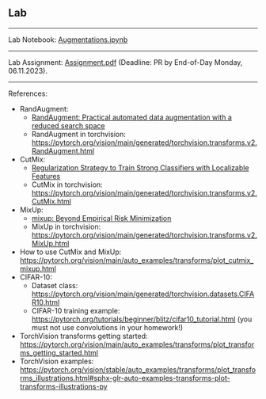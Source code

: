 ## Lab 

***
Lab Notebook: [Augmentations.ipynb](./Augmentations.ipynb)

***
Lab Assignment: [Assignment.pdf](./Assignment.pdf) (Deadline: PR by End-of-Day Monday, 06.11.2023).

***
References:
 - RandAugment:
   - [RandAugment: Practical automated data augmentation with a reduced search space](https://arxiv.org/abs/1909.13719)
   - RandAugment in torchvision: https://pytorch.org/vision/main/generated/torchvision.transforms.v2.RandAugment.html
 - CutMix:
   - [Regularization Strategy to Train Strong Classifiers with Localizable Features](https://arxiv.org/abs/1905.04899)
   - CutMix in torchvision: https://pytorch.org/vision/main/generated/torchvision.transforms.v2.CutMix.html
 - MixUp:
   - [mixup: Beyond Empirical Risk Minimization](https://arxiv.org/abs/1710.09412)
   - MixUp in torchvision: https://pytorch.org/vision/main/generated/torchvision.transforms.v2.MixUp.html
 - How to use CutMix and MixUp: https://pytorch.org/vision/main/auto_examples/transforms/plot_cutmix_mixup.html
 - CIFAR-10:
   - Dataset class: https://pytorch.org/vision/main/generated/torchvision.datasets.CIFAR10.html
   - CIFAR-10 training example: https://pytorch.org/tutorials/beginner/blitz/cifar10_tutorial.html (you must not use convolutions in your homework!)
 - TorchVision transforms getting started: https://pytorch.org/vision/main/auto_examples/transforms/plot_transforms_getting_started.html
 - TorchVision examples: https://pytorch.org/vision/stable/auto_examples/transforms/plot_transforms_illustrations.html#sphx-glr-auto-examples-transforms-plot-transforms-illustrations-py
